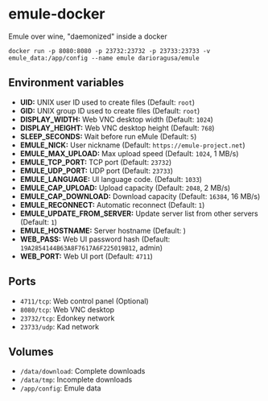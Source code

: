 # emule-docker
Emule over wine, "daemonized" inside a docker

`docker run -p 8080:8080 -p 23732:23732 -p 23733:23733 -v emule_data:/app/config --name emule darioragusa/emule`

## Environment variables

- **UID:** UNIX user ID used to create files (Default: `root`)
- **GID:** UNIX group ID used to create files (Default: `root`)
- **DISPLAY_WIDTH:** Web VNC desktop width (Default: `1024`)
- **DISPLAY_HEIGHT:** Web VNC desktop height (Default: `768`)
- **SLEEP_SECONDS:** Wait before run eMule (Default: `5`)
- **EMULE_NICK:** User nickname (Default: `https://emule-project.net`)
- **EMULE_MAX_UPLOAD:** Max upload speed (Default: `1024`, 1 MB/s)
- **EMULE_TCP_PORT:** TCP port (Default: `23732`)
- **EMULE_UDP_PORT:** UDP port (Default: `23733`)
- **EMULE_LANGUAGE:** UI language code. (Default: `1033`)
- **EMULE_CAP_UPLOAD:** Upload capacity (Default: `2048`, 2 MB/s)
- **EMULE_CAP_DOWNLOAD:** Download capacity (Default: `16384`, 16 MB/s)
- **EMULE_RECONNECT:** Automatic reconnect (Default: `1`)
- **EMULE_UPDATE_FROM_SERVER:** Update server list from other servers (Default: `1`)
- **EMULE_HOSTNAME:** Server hostname (Default: )
- **WEB_PASS:** Web UI password hash (Default: `19A2854144B63A8F7617A6F225019B12`, admin)
- **WEB_PORT:** Web UI port (Default: `4711`)

## Ports

- `4711/tcp`: Web control panel (Optional)
- `8080/tcp`: Web VNC desktop
- `23732/tcp`: Edonkey network
- `23733/udp`: Kad network

## Volumes

- `/data/download`: Complete downloads
- `/data/tmp`: Incomplete downloads
- `/app/config`: Emule data

<!--
docker build emule-docker -t darioragusa/emule:latest
docker image prune --filter="dangling=true"
docker run --rm -p 127.0.0.1:8080:8080 darioragusa/emule:latest
docker push darioragusa/emule:latest

docker build emule-docker -t darioragusa/emule:0.70b
docker image prune --filter="dangling=true"
docker run --rm -p 127.0.0.1:8080:8080 darioragusa/emule:0.70b
docker push darioragusa/emule:0.7b
-->
